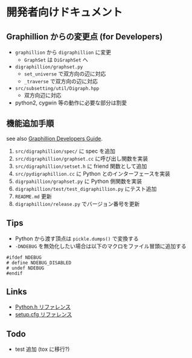 # 開発者向けドキュメント

## Graphillion からの変更点 (for Developers)

- `graphillion` から `digraphillion` に変更
  - `GraphSet` は `DiGraphSet` へ
- `digraphillion/graphset.py`
  - `set_universe` で双方向の辺に対応
  - `_traverse` で双方向の辺に対応
- `src/subsetting/util/Digraph.hpp`
  - 双方向辺に対応
- python2, cygwin 等の動作に必要な部分は割愛

## 機能追加手順

see also [Graphillion Developers Guide](https://hackmd.io/@yamazaki2021/BJbLdp5au).

1. `src/digraphillion/spec/` に spec を追加
2. `src/digraphillion/graphset.cc` に呼び出し関数を実装
3. `src/digraphillion/setset.h` に friend 関数として追加
4. `src/pydigraphillion.cc` に Python とのインターフェースを実装
5. `digrpahillion/graphset.py` に Python 側関数を実装
6. `digraphillion/test/test_digraphillion.py` にテスト追加
7. `README.md` 更新
8. `digraphillion/release.py` でバージョン番号を更新

## Tips

- Python から渡す頂点は `pickle.dumps()` で変換する
- `-DNDEBUG` を無効化したい場合は以下のマクロをファイル冒頭に追加する
```
#ifdef NDEBUG
# define NDEBUG_DISABLED
# undef NDEBUG
#endif
```

## Links

- [Python.h リファレンス](https://docs.python.org/ja/3/c-api/arg.html)
- [setup.cfg リファレンス](https://setuptools.readthedocs.io/en/latest/userguide/declarative_config.html)

## Todo

- test 追加 (tox に移行?)
